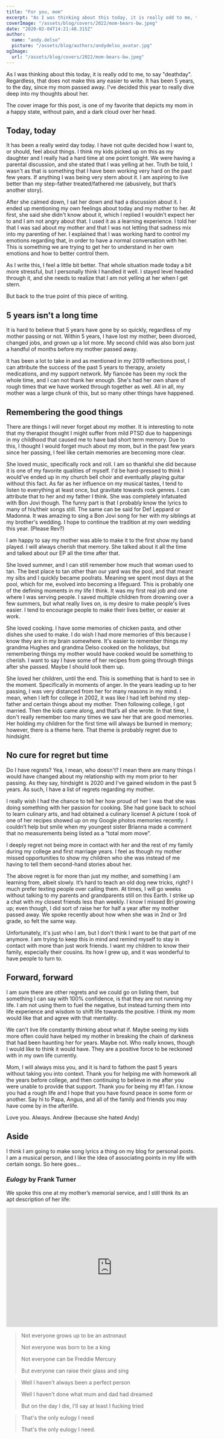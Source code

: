 ```yaml
---
title: "For you, mom"
excerpt: "As I was thinking about this today, it is really odd to me, to say \"deathday\". Regardless, that does not make this any easier to write. It has been 5 years, to the day, since my mom passed away. I've decided this year to really dive deep into my thoughts about her."
coverImage: "/assets/blog/covers/2022/mom-bears-bw.jpeg"
date: "2020-02-04T14:21:48.315Z"
author:
  name: "andy.delso"
  picture: "/assets/blog/authors/andydelso_avatar.jpg"
ogImage:
  url: "/assets/blog/covers/2022/mom-bears-bw.jpeg"
---
```


As I was thinking about this today, it is really odd to me, to say "deathday". Regardless, that does not make this any easier to write. It has been 5 years, to the day, since my mom passed away. I've decided this year to really dive deep into my thoughts about her.

The cover image for this post, is one of my favorite that depicts my mom in a happy state, without pain, and a dark cloud over her head.

## Today, today
It has been a really weird day today. I have not quite decided how I want to, or should, feel about things. I think my kids picked up on this as my daughter and I really had a hard time at one point tonight. We were having a parental discussion, and she stated that I was yelling at her. Truth be told, I wasn't as that is something that I have been working very hard on the past few years. If anything I was being very stern about it. I am aspiring to live better than my step-father treated/fathered me (abusively, but that’s another story).

After she calmed down, I sat her down and had a discussion about it. I ended up mentioning my own feelings about today and my mother to her. At first, she said she didn't know about it, which I replied I wouldn't expect her to and I am not angry about that. I used it as a learning experience. I told her that I was sad about my mother and that I was not letting that sadness mix into my parenting of her. I explained that I was working hard to control my emotions regarding that, in order to have a normal conversation with her. This is something we are trying to get her to understand in her own emotions and how to better control them.

As I write this, I feel a little bit better. That whole situation made today a bit more stressful, but I personally think I handled it well. I stayed level headed through it, and she needs to realize that I am not yelling at her when I get stern.

But back to the true point of this piece of writing.

## 5 years isn't a long time
It is hard to believe that 5 years have gone by so quickly, regardless of my mother passing or not. Within 5 years, I have lost my mother, been divorced, changed jobs, and grown up a lot more. My second child was also born just a handful of months before my mother passed away.

It has been a lot to take in and as mentioned in my 2019 reflections post, I can attribute the success of the past 5 years to therapy, anxiety medications, and my support network. My fiancée has been my rock the whole time, and I can not thank her enough. She's had her own share of rough times that we have worked through together as well. All in all, my mother was a large chunk of this, but so many other things have happened.

## Remembering the good things
There are things I will never forget about my mother. It is interesting to note that my therapist thought I might suffer from mild PTSD due to happenings in my childhood that caused me to have bad short term memory. Due to this, I thought I would forget much about my mom, but in the past few years since her passing, I feel like certain memories are becoming more clear.

She loved music, specifically rock and roll. I am so thankful she did because it is one of my favorite qualities of myself. I'd be hard-pressed to think I would've ended up in my church bell choir and eventually playing guitar without this fact. As far as her influence on my musical tastes, I tend to listen to everything at least once, but gravitate towards rock genres. I can attribute that to her and my father I think. She was completely infatuated with Bon Jovi though. The funny part is that I probably know the lyrics to many of his/their songs still. The same can be said for Def Leppard or Madonna. It was amazing to sing a Bon Jovi song for her with my siblings at my brother's wedding. I hope to continue the tradition at my own wedding this year. (Please Rev?)

I am happy to say my mother was able to make it to the first show my band played. I will always cherish that memory. She talked about it all the time and talked about our EP all the time after that.

She loved summer, and I can still remember how much that woman used to tan. The best place to tan other than our yard was the pool, and that meant my sibs and I quickly became poolrats. Meaning we spent most days at the pool, which for me, evolved into becoming a lifeguard. This is probably one of the defining moments in my life I think. It was my first real job and one where I was serving people. I saved multiple children from drowning over a few summers, but what really lives on, is my desire to make people's lives easier. I tend to encourage people to make their lives better, or easier at work.

She loved cooking. I have some memories of chicken pasta, and other dishes she used to make. I do wish I had more memories of this because I know they are in my brain somewhere. It's easier to remember things my grandma Hughes and grandma Delso cooked on the holidays, but remembering things my mother would have cooked would be something to cherish. I want to say I have some of her recipes from going through things after she passed. Maybe I should look them up.

She loved her children, until the end. This is something that is hard to see in the moment. Specifically in moments of anger. In the years leading up to her passing, I was very distanced from her for many reasons in my mind. I mean, when I left for college in 2002, it was like I had left behind my step-father and certain things about my mother. Then following college, I got married. Then the kids came along, and that’s all she wrote. In that time, I don't really remember too many times we saw her that are good memories. Her holding my children for the first time will always be burned in memory; however, there is a theme here. That theme is probably regret due to hindsight.

## No cure for regret but time
Do I have regrets? Yea, I mean, who doesn't? I mean there are many things I would have changed about my relationship with my mom prior to her passing. As they say, hindsight is 2020 and I've gained wisdom in the past 5 years. As such, I have a list of regrets regarding my mother.

I really wish I had the chance to tell her how proud of her I was that she was doing something with her passion for cooking. She had gone back to school to learn culinary arts, and had obtained a culinary license! A picture I took of one of her recipes showed up on my Google photos memories recently. I couldn’t help but smile when my youngest sister Brianna made a comment that no measurements being listed as a “total mom move”.

I deeply regret not being more in contact with her and the rest of my family during my college and first marriage years.  I feel as though my mother missed opportunities to show my children who she was instead of me having to tell them second-hand stories about her. 

The above regret is for more than just my mother, and something I am learning from, albeit slowly. It’s hard to teach an old dog new tricks, right? I much prefer texting people over calling them. At times, I will go weeks without talking to my parents and grandparents still on this Earth. I strike up a chat with my closest friends less than weekly. I know I missed Bri growing up; even though, I did sort of raise her for half a year after my mother passed away. We spoke recently about how when she was in 2nd or 3rd grade, so felt the same way.

Unfortunately, it's just who I am, but I don't think I want to be that part of me anymore. I am trying to keep this in mind and remind myself to stay in contact with more than just work friends. I want my children to know their family, especially their cousins. Its how I grew up, and it was wonderful to have people to turn to.


## Forward, forward
I am sure there are other regrets and we could go on listing them, but something I can say with 100% confidence, is that they are not running my life. I am not using them to fuel the negative, but instead turning them into life experience and wisdom to shift life towards the positive. I think my mom would like that and agree with that mentality.

We can't live life constantly thinking about what if. Maybe seeing my kids more often could have helped my mother in breaking the chain of darkness that had been haunting her for years. Maybe not. Who really knows, though I would like to think it would have. They are a positive force to be reckoned with in my own life currently.

Mom, I will always miss you, and it is hard to fathom the past 5 years without taking you into context. Thank you for helping me with homework all the years before college, and then continuing to believe in me after you were unable to provide that support. Thank you for being my #1 fan. I know you had a rough life and I hope that you have found peace in some form or another. Say hi to Papa, Angus, and all of the family and friends you may have come by in the afterlife.

Love you. Always.
Andrew (because she hated Andy)

## Aside
I think I am going to make song lyrics a thing on my blog for personal posts. I am a musical person, and I like the idea of associating points in my life with certain songs. So here goes…

### *Eulogy* by Frank Turner
We spoke this one at my mother’s memorial service, and I still think its an apt description of her life:

<iframe width="560" height="315" src="https://www.youtube.com/embed/VXJoexZBMcA" title="YouTube video player" frameborder="0" allow="accelerometer; autoplay; clipboard-write; encrypted-media; gyroscope; picture-in-picture" allowfullscreen></iframe>

> Not everyone grows up to be an astronaut
> 
> Not everyone was born to be a king
> 
> Not everyone can be Freddie Mercury
> 
> But everyone can raise their glass and sing


> Well I haven't always been a perfect person
> 
> Well I haven't done what mum and dad had dreamed
> 
> But on the day I die, I'll say at least I fucking tried


> That's the only eulogy I need
> 
> That's the only eulogy I need.
